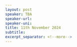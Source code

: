 ```yaml
---
layout: post
speaker: TBA
speaker-url:
speaker-uni:
title: 11th November 2024
subtitle:
excerpt_separator: <!--more-->
---
```

<!--more-->
